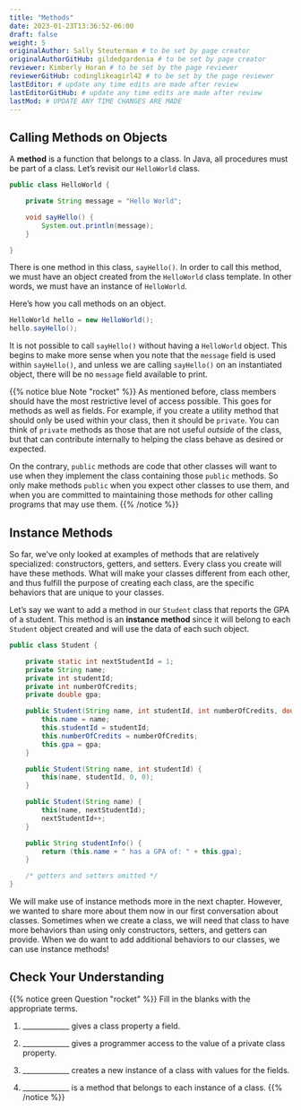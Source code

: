 ```yaml
---
title: "Methods"
date: 2023-01-23T13:36:52-06:00
draft: false
weight: 5
originalAuthor: Sally Steuterman # to be set by page creator
originalAuthorGitHub: gildedgardenia # to be set by page creator
reviewer: Kimberly Horan # to be set by the page reviewer
reviewerGitHub: codinglikeagirl42 # to be set by the page reviewer
lastEditor: # update any time edits are made after review
lastEditorGitHub: # update any time edits are made after review
lastMod: # UPDATE ANY TIME CHANGES ARE MADE
---
```


## Calling Methods on Objects

A **method** is a function that belongs to a class. In Java, all procedures must be part of a class. Let’s revisit our `HelloWorld` class.

```java {linenos=table}
public class HelloWorld {

    private String message = "Hello World";

    void sayHello() {
        System.out.println(message);
    }

}
```

There is one method in this class, `sayHello()`. In order to call this method, we must have an object created from the `HelloWorld` class template. In other words, we must have an instance of `HelloWorld`.

Here’s how you call methods on an object.

```java
HelloWorld hello = new HelloWorld();
hello.sayHello();
```

It is not possible to call `sayHello()` without having a `HelloWorld` object. This begins to make more sense when you note that the `message` field is used within `sayHello()`, and unless we are calling `sayHello()` on an instantiated object, there will be no `message` field available to print.

{{% notice blue Note "rocket" %}}
As mentioned before, class members should have the most restrictive level of access possible. This goes for methods as well as fields. For example, if you create a utility method that should only be used within your class, then it should be `private`. You can think of `private` methods as those that are not useful *outside* of the class, but that can contribute internally to helping the class behave as desired or expected.

On the contrary, `public` methods are code that other classes will want to use when they implement the class containing those `public` methods. So only make methods `public` when you expect other classes to use them, and when you are committed to maintaining those methods for other calling programs that may use them.
{{% /notice %}}


## Instance Methods

So far, we’ve only looked at examples of methods that are relatively specialized: constructors, getters, and setters. Every class you create will have these methods. What will make your classes different from each other, and thus fulfill the purpose of creating each class, are the specific behaviors that are unique to your classes.

Let’s say we want to add a method in our `Student` class that reports the GPA of a student. This method is an **instance method** since it will belong to each `Student` object created and will use the data of each such object.

```java {linenos=table}
public class Student {

    private static int nextStudentId = 1;
    private String name;
    private int studentId;
    private int numberOfCredits;
    private double gpa;

    public Student(String name, int studentId, int numberOfCredits, double gpa) {
        this.name = name;
        this.studentId = studentId;
        this.numberOfCredits = numberOfCredits;
        this.gpa = gpa;
    }

    public Student(String name, int studentId) {
        this(name, studentId, 0, 0);
    }

    public Student(String name) {
        this(name, nextStudentId);
        nextStudentId++;
    }

    public String studentInfo() {
        return (this.name + " has a GPA of: " + this.gpa);
    }

    /* getters and setters omitted */
}
```

We will make use of instance methods more in the next chapter. However, we wanted to share more about them now in our first conversation about classes. Sometimes when we create a class, we will need that class to have more behaviors than using only constructors, setters, and getters can provide. When we do want to add additional behaviors to our classes, we can use instance methods!

## Check Your Understanding

{{% notice green Question "rocket" %}}
Fill in the blanks with the appropriate terms.

1. _____________ gives a class property a field.

1. _____________ gives a programmer access to the value of a private class property.

1. _____________ creates a new instance of a class with values for the fields.

1. _____________ is a method that belongs to each instance of a class.
{{% /notice %}}

